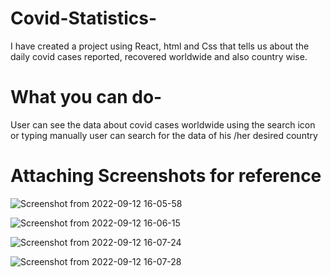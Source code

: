 # Covid-Statistics-
I have created a project using React, html and Css that tells us about the daily covid cases reported, recovered worldwide and also country wise.

# What you can do-
User can see the data about covid cases worldwide
using the search icon or typing  manually user can search for the data of his /her desired country

# Attaching Screenshots for reference
![Screenshot from 2022-09-12 16-05-58](https://user-images.githubusercontent.com/93082071/189633660-d7b87068-61bd-4659-875d-1ad5afb6d09d.png)

![Screenshot from 2022-09-12 16-06-15](https://user-images.githubusercontent.com/93082071/189633765-4b1d83cc-9aee-4b34-af72-a84f40904a05.png)

![Screenshot from 2022-09-12 16-07-24](https://user-images.githubusercontent.com/93082071/189633817-f876875d-8ce3-4908-b8ea-2d1b5f6e06e2.png)

![Screenshot from 2022-09-12 16-07-28](https://user-images.githubusercontent.com/93082071/189633852-01fbc95b-93e7-442e-98ef-f39a1664b6f1.png)

